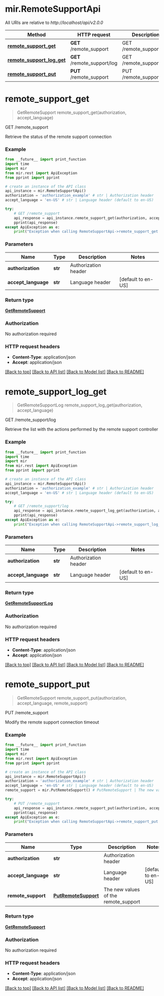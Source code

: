 # mir.RemoteSupportApi

All URIs are relative to *http://localhost/api/v2.0.0*

Method | HTTP request | Description
------------- | ------------- | -------------
[**remote_support_get**](RemoteSupportApi.md#remote_support_get) | **GET** /remote_support | GET /remote_support
[**remote_support_log_get**](RemoteSupportApi.md#remote_support_log_get) | **GET** /remote_support/log | GET /remote_support/log
[**remote_support_put**](RemoteSupportApi.md#remote_support_put) | **PUT** /remote_support | PUT /remote_support


# **remote_support_get**
> GetRemoteSupport remote_support_get(authorization, accept_language)

GET /remote_support

Retrieve the status of the remote support connection

### Example
```python
from __future__ import print_function
import time
import mir
from mir.rest import ApiException
from pprint import pprint

# create an instance of the API class
api_instance = mir.RemoteSupportApi()
authorization = 'authorization_example' # str | Authorization header
accept_language = 'en-US' # str | Language header (default to en-US)

try:
    # GET /remote_support
    api_response = api_instance.remote_support_get(authorization, accept_language)
    pprint(api_response)
except ApiException as e:
    print("Exception when calling RemoteSupportApi->remote_support_get: %s\n" % e)
```

### Parameters

Name | Type | Description  | Notes
------------- | ------------- | ------------- | -------------
 **authorization** | **str**| Authorization header | 
 **accept_language** | **str**| Language header | [default to en-US]

### Return type

[**GetRemoteSupport**](GetRemoteSupport.md)

### Authorization

No authorization required

### HTTP request headers

 - **Content-Type**: application/json
 - **Accept**: application/json

[[Back to top]](#) [[Back to API list]](../README.md#documentation-for-api-endpoints) [[Back to Model list]](../README.md#documentation-for-models) [[Back to README]](../README.md)

# **remote_support_log_get**
> GetRemoteSupportLog remote_support_log_get(authorization, accept_language)

GET /remote_support/log

Retrieve the list with the actions performed by the remote support controller

### Example
```python
from __future__ import print_function
import time
import mir
from mir.rest import ApiException
from pprint import pprint

# create an instance of the API class
api_instance = mir.RemoteSupportApi()
authorization = 'authorization_example' # str | Authorization header
accept_language = 'en-US' # str | Language header (default to en-US)

try:
    # GET /remote_support/log
    api_response = api_instance.remote_support_log_get(authorization, accept_language)
    pprint(api_response)
except ApiException as e:
    print("Exception when calling RemoteSupportApi->remote_support_log_get: %s\n" % e)
```

### Parameters

Name | Type | Description  | Notes
------------- | ------------- | ------------- | -------------
 **authorization** | **str**| Authorization header | 
 **accept_language** | **str**| Language header | [default to en-US]

### Return type

[**GetRemoteSupportLog**](GetRemoteSupportLog.md)

### Authorization

No authorization required

### HTTP request headers

 - **Content-Type**: application/json
 - **Accept**: application/json

[[Back to top]](#) [[Back to API list]](../README.md#documentation-for-api-endpoints) [[Back to Model list]](../README.md#documentation-for-models) [[Back to README]](../README.md)

# **remote_support_put**
> GetRemoteSupport remote_support_put(authorization, accept_language, remote_support)

PUT /remote_support

Modify the remote support connection timeout

### Example
```python
from __future__ import print_function
import time
import mir
from mir.rest import ApiException
from pprint import pprint

# create an instance of the API class
api_instance = mir.RemoteSupportApi()
authorization = 'authorization_example' # str | Authorization header
accept_language = 'en-US' # str | Language header (default to en-US)
remote_support = mir.PutRemoteSupport() # PutRemoteSupport | The new values of the remote_support

try:
    # PUT /remote_support
    api_response = api_instance.remote_support_put(authorization, accept_language, remote_support)
    pprint(api_response)
except ApiException as e:
    print("Exception when calling RemoteSupportApi->remote_support_put: %s\n" % e)
```

### Parameters

Name | Type | Description  | Notes
------------- | ------------- | ------------- | -------------
 **authorization** | **str**| Authorization header | 
 **accept_language** | **str**| Language header | [default to en-US]
 **remote_support** | [**PutRemoteSupport**](PutRemoteSupport.md)| The new values of the remote_support | 

### Return type

[**GetRemoteSupport**](GetRemoteSupport.md)

### Authorization

No authorization required

### HTTP request headers

 - **Content-Type**: application/json
 - **Accept**: application/json

[[Back to top]](#) [[Back to API list]](../README.md#documentation-for-api-endpoints) [[Back to Model list]](../README.md#documentation-for-models) [[Back to README]](../README.md)

